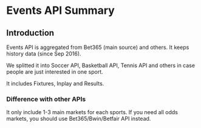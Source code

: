 # Events API Summary

## Introduction

Events API is aggregated from Bet365 (main source) and others. It keeps history data (since Sep 2016).

We splitted it into Soccer API, Basketball API, Tennis API and others in case people are just interested in one sport.

It includes Fixtures, Inplay and Results.

### Difference with other APIs

It only include 1-3 main markets for each sports. If you need all odds markets, you should use Bet365/Bwin/Betfair API instead.

